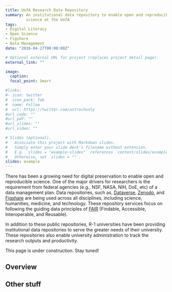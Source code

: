 ```yaml
---
title: UofA Research Data Repository
summary: An institutional data repository to enable open and reproducible
         science at the UofA
tags:
- Digital Literacy
- Open Science
- Figshare
- Data Management
date: "2016-04-27T00:00:00Z"

# Optional external URL for project (replaces project detail page).
external_link: ""

image:
  caption:
  focal_point: Smart

#links:
#- icon: twitter
#  icon_pack: fab
#  name: Follow
#  url: https://twitter.com/astrochunly
#url_code: ""
#url_pdf: ""
#url_slides: ""
#url_video: ""

# Slides (optional).
#   Associate this project with Markdown slides.
#   Simply enter your slide deck's filename without extension.
#   E.g. `slides = "example-slides"` references `content/slides/example-slides.md`.
#   Otherwise, set `slides = ""`.
slides: example
---
```


There has been a growing need for digital preservation to enable open and
reproducible science.  One of the major drivers for researchers is the
requirement from federal agencies (e.g., NSF, NASA, NIH, DoE, etc)
of a data management plan. Data repositories, such as,
[Dataverse](https://dataverse.org/), [Zenodo](https://zenodo.org/), and
[Figshare](https://figshare.com/) are being used across all disciplines,
including science, humanities, medicine, and technology. These repository
services focus on following the guiding data principles of
[FAIR](https://www.go-fair.org/fair-principles/)
(Findable, Accessible, Interoperable, and Reusable).

In addition to these public repositories, R-1 universities have been providing
institutional data repositories to serve the greater needs of their university.
These repositories also enable university administration to track
the research outputs and productivity.


This page is under construction. Stay tuned!

## Overview

## Other stuff
